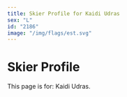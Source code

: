 ```yaml
---
title: Skier Profile for Kaidi Udras
sex: "L"
id: "2186"
image: "/img/flags/est.svg" 
---
```


# Skier Profile

This page is for: Kaidi Udras.
    